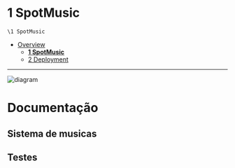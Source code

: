 # 1 SpotMusic

`\1 SpotMusic`

* [Overview](../README.md)
  * [**1 SpotMusic**](../1%20SpotMusic/README.md)
  * [2 Deployment](../2%20Deployment/README.md)

---

![diagram](https://www.plantuml.com/plantuml/svg/0/hLPTRjj647utu3jCXG9n03b2YpmLA117TcCNJgHACeey2KDo8crDxj0xIwb2qSCKUGXwW9x05ojcIKaa9Hfk4GdwuN3c--P_-KOyEbzawUd9DyR6QP4GBBtFvOV1mE7wrSBuPH4LGYvcwydwLp5dWpn5gqRdufFKH8FXw_EnYkxUtmuo54zkC7mz7tAMirMRF12SdaolHx_EnrUJwUZ3V3oQp2ONDxEpbwSdB-3sukFeRZQ_lVffDf_SlBiEujCJRtnAS6bmuJ13I0ZK3JIM72GCqvpz-q9ChBfZSiBsh902dU4-zEwaUFpB6MvezketOivAG41lLjXxUNeotEAVIJRFE38fzQ5taQScLXq66tuKvfvzQkn0rkQJr-kBc4GOIYCbbPnz5aZRm6kAcgXhYXJ24SPrh3L51q2d9zEDUChcRxcm2RhDMVnT7thx25_27we50D0WNQ2dDMuKVNm3xyeh9TDFTGavEWmvSQn14FYbOw-1Be30KM8SnOOjPcGzgu9ZZr8wTa2P92nzw5rUZgOmTkmfzeRjbZD87hyyVkQIKSk03mM9mggDei8HM8nZBgoVOsxwqDjbvxoIdsDk53_V-2NRFdn2yHVZ6nKDQv5XeGrjOWmk379ocH5v_CmTmHomTR9eVdDdR6noJFlWoBEp8Ld14aKdQ9CQySSITnafMvHorA1JWOABPuSBWYfO5Rr56mVu11CMq0-wXyAiM21oXMUfSNT4npavrEh8VCtkdbo3V7_tlBnRZtnHM1EpQ-RWoZhpK51iTerIEeVUuUhnRu4azDcAdAQyh4TY62W3Jx_xK8J34fYvv4Jniba8SrvAGth2Fn1oAnEJg6Yg_n-_SBK_dgGyGcgicCNIoq43R6yyqGaJYZaZcsYF_KFrCW11emcwQO-KOyVSNOpGxSuWe81xjXUb7_lDyhsEAOjVE9h-SWkQINBbXe7grUhRxMmcqT7HJ48FvoMaFAJ7sfUWaB2WTuavmjF2VmukGeH2dMFOGRIhGujnLuDdK8UjAfYkqBMBiMN-KvCVlYQKxa-n-YbqOptfwAj9MwayKTeQDUlzDWvd2wgNrxFPU3huUJhwK3C8IC_MBhMQfqk7nJQsklB1Cf_iJvXEpeRr_x9gZVIJvZk0XgFjJhybumk7Wok9dV41PZpzE1oDtpKnAjjdsBGiglEWijcvMMdEFv1PB2FkMkLV0w3BvpfCjtLzTSySMld4BiFs1gx3rTBMhDV1K5PEGJdbrGvfpzdHx1uisGFiAj3_Wbs-Ny1XFhRkrqH9goWrd6SYF1HKw7eO5v4-Jq96Ld11cJewdDnTXkrKf6aVVfFmyFMjnuN0Zz13sTXunzJL0XL-npF2aArmHdhCLCJozOc5qCNBQbeF6UsEijoq35TJ9LzJj6I-xpzDtzspxJ9fBz0gC6EgctP_dWPoon3fuZ_Q3s_89aMM_Wi0)

# Documentação

## Sistema de musicas

## Testes